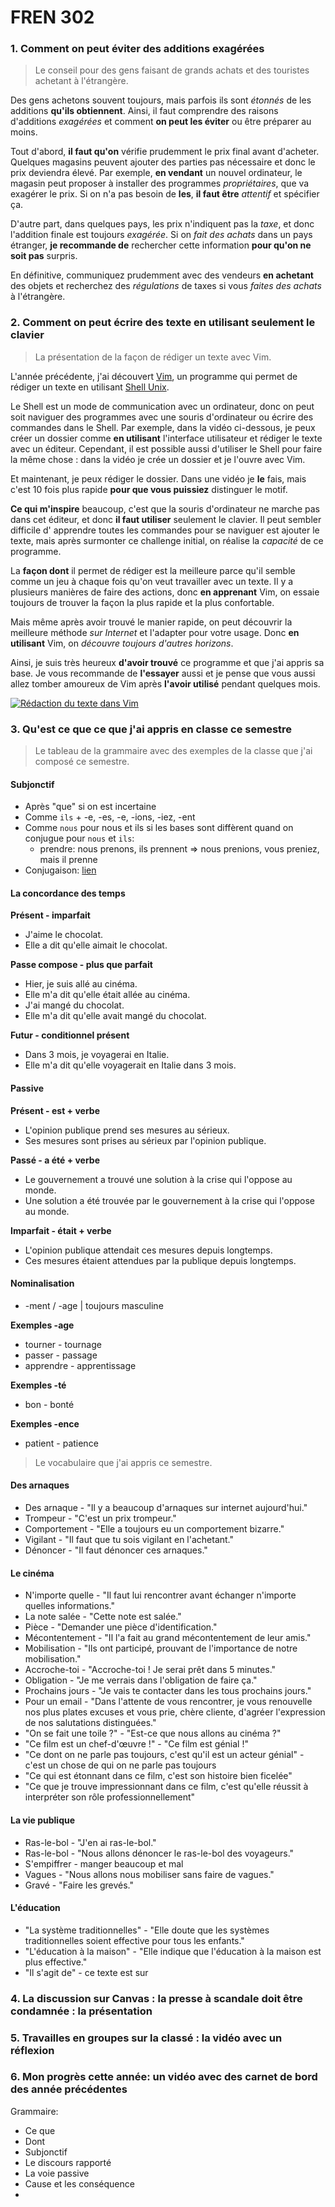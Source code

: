 # FREN 302

### 1. Comment on peut éviter des additions exagérées

> Le conseil pour des gens faisant de grands achats et des touristes achetant à l'étrangère.

Des gens achetons souvent toujours, mais parfois ils sont *étonnés* de les additions **qu'ils obtiennent**. Ainsi, il faut comprendre des raisons d'additions *exagérées* et comment **on peut les éviter** ou être préparer au moins.

Tout d'abord, **il faut qu'on** vérifie prudemment le prix final avant d'acheter.
Quelques magasins peuvent ajouter des parties pas nécessaire et donc le prix deviendra élevé.
Par exemple, **en vendant** un nouvel ordinateur, le magasin peut proposer à installer des programmes *propriétaires*, que va exagérer le prix. Si on n'a pas besoin de **les**, **il faut être** *attentif* et spécifier ça.

D'autre part, dans quelques pays, les prix n'indiquent pas la *taxe*, et donc l'addition finale est toujours *exagérée*.
Si on *fait des achats* dans un pays étranger, **je recommande de** rechercher cette information **pour qu'on ne soit pas** surpris.

En définitive, communiquez prudemment avec des vendeurs **en achetant** des objets et recherchez des *régulations* de taxes si vous *faites des achats* à l'étrangère.

### 2. Comment on peut écrire des texte en utilisant seulement le clavier

> La présentation de la façon de rédiger un texte avec Vim.

L'année précédente, j'ai découvert [Vim](https://fr.wikipedia.org/wiki/Vim), un programme qui permet de rédiger un texte en utilisant [Shell Unix](https://fr.wikipedia.org/wiki/Shell_Unix).

Le Shell est un mode de communication avec un ordinateur, donc on peut soit naviguer des programmes avec une souris d'ordinateur ou écrire des commandes dans le Shell.
Par exemple, dans la vidéo ci-dessous, je peux créer un dossier comme **en utilisant** l'interface utilisateur et rédiger le texte avec un éditeur.
Cependant, il est possible aussi d'utiliser le Shell pour faire la même chose : dans la vidéo je crée un dossier et je l'ouvre avec Vim.

Et maintenant, je peux rédiger le dossier.
Dans une vidéo je **le** fais, mais c'est 10 fois plus rapide **pour que vous puissiez** distinguer le motif.

**Ce qui m'inspire** beaucoup, c'est que la souris d'ordinateur ne marche pas dans cet éditeur, et donc **il faut utiliser** seulement le clavier.
Il peut sembler difficile d' apprendre toutes les commandes pour se naviguer est ajouter le texte, mais après surmonter ce challenge initial, on réalise la *capacité* de ce programme.

La **façon dont** il permet de rédiger est la meilleure parce qu'il semble comme un jeu à chaque fois qu'on veut travailler avec un texte.
Il y a plusieurs manières de faire des actions, donc **en apprenant** Vim, on essaie toujours de trouver la façon la plus rapide et la plus confortable.

Mais même après avoir trouvé le manier rapide, on peut découvrir la meilleure méthode *sur Internet* et l'adapter pour votre usage.
Donc **en utilisant** Vim, on *découvre toujours d'autres horizons*.

Ainsi, je suis très heureux **d'avoir trouvé** ce programme et que j'ai appris sa base.
Je vous recommande de **l'essayer** aussi et je pense que vous aussi allez tomber amoureux de Vim après **l'avoir utilisé** pendant quelques mois.

[![Rédaction du texte dans Vim](https://i3.ytimg.com/vi/3sXNK00YagM/0.jpg)](https://youtu.be/3sXNK00YagM)

### 3. Qu'est ce que ce que j'ai appris en classe ce semestre

> Le tableau de la grammaire avec des exemples de la classe que j'ai composé ce semestre.

#### Subjonctif

- Après "que" si on est incertaine
- Comme `ils` + -e, -es, -e, -ions, -iez, -ent
- Comme `nous` pour nous et ils si les bases sont diffèrent quand on conjugue pour `nous` et `ils`:
  * prendre: nous prenons, ils prennent => nous prenions, vous preniez, mais il prenne
- Conjugaison: [lien](https://lecoursdefrancais.weebly.com/le-subjonctif.html#:~:text=The%20subjonctif%20is%20a%20French,desire%2C%20emotion%2C%20or%20uncertainty)

#### La concordance des temps

**Présent - imparfait**

- J'aime le chocolat.
- Elle a dit qu'elle aimait le chocolat.

**Passe compose - plus que parfait**

- Hier, je suis allé au cinéma.
- Elle m'a dit qu'elle était allée au cinéma.
- J'ai mangé du chocolat.
- Elle m'a dit qu'elle avait mangé du chocolat.

**Futur - conditionnel présent**

- Dans 3 mois, je voyagerai en Italie.
- Elle m'a dit qu'elle voyagerait en Italie dans 3 mois.

#### Passive

**Présent - est + verbe**

- L'opinion publique prend ses mesures au sérieux.
- Ses mesures sont prises au sérieux par l'opinion publique.

**Passé - a été + verbe**

- Le gouvernement a trouvé une solution à la crise qui l'oppose au monde.
- Une solution a été trouvée par le gouvernement à la crise qui l'oppose au monde. 

**Imparfait - était + verbe**

- L'opinion publique attendait ces mesures depuis longtemps.
- Ces mesures étaient attendues par la publique depuis longtemps.

#### Nominalisation

- -ment / -age | toujours masculine

**Exemples -age**

- tourner - tournage
- passer - passage
- apprendre - apprentissage

**Exemples -té**

- bon - bonté

**Exemples -ence**

- patient - patience

> Le vocabulaire que j'ai appris ce semestre.

#### Des arnaques

- Des arnaque - "Il y a beaucoup d'arnaques sur internet aujourd'hui."
- Trompeur - "C'est un prix trompeur."
- Comportement - "Elle a toujours eu un comportement bizarre."
- Vigilant - "Il faut que tu sois vigilant en l'achetant."
- Dénoncer - "Il faut dénoncer ces arnaques."

#### Le cinéma

- N'importe quelle - "Il faut lui rencontrer avant échanger n'importe quelles informations."
- La note salée - "Cette note est salée."
- Pièce - "Demander une pièce d'identification."
- Mécontentement - "Il l'a fait au grand mécontentement de leur amis."
- Mobilisation - "Ils ont participé, prouvant de l'importance de notre mobilisation."
- Accroche-toi - "Accroche-toi ! Je serai prêt dans 5 minutes."
- Obligation - "Je me verrais dans l'obligation de faire ça."
- Prochains jours - "Je vais te contacter dans les tous prochains jours."
- Pour un email - "Dans l'attente de vous rencontrer, je vous renouvelle nos plus plates excuses et vous prie, chère cliente, d'agréer l'expression de nos salutations distinguées."
- "On se fait une toile ?" - "Est-ce que nous allons au cinéma ?"
- "Ce film est un chef-d'œuvre !" - "Ce film est génial !"
- "Ce dont on ne parle pas toujours, c'est qu'il est un acteur génial" - c'est un chose de qui on ne parle pas toujours
- "Ce qui est étonnant dans ce film, c'est son histoire bien ficelée"
- "Ce que je trouve impressionnant dans ce film, c'est qu'elle réussit à interpréter son rôle professionnellement"

#### La vie publique

- Ras-le-bol - "J'en ai ras-le-bol."
- Ras-le-bol - "Nous allons dénoncer le ras-le-bol des voyageurs."
- S'empiffrer - manger beaucoup et mal
- Vagues - "Nous allons nous mobiliser sans faire de vagues."
- Gravé - "Faire les grevés."

#### L'éducation

- "La système traditionnelles" - "Elle doute que les systèmes traditionnelles soient effective pour tous les enfants."
- "L'éducation à la maison" - "Elle indique que l'éducation à la maison est plus effective."
- "Il s'agit de" - ce texte est sur

### 4. La discussion sur Canvas : la presse à scandale doit être condamnée : la présentation

### 5. Travailles en groupes sur la classé : la vidéo avec un réflexion

### 6. Mon progrès cette année: un vidéo avec des carnet de bord des année précédentes

Grammaire:

- Ce que
- Dont
- Subjonctif
- Le discours rapporté
- La voie passive
- Cause et les conséquence
- 
